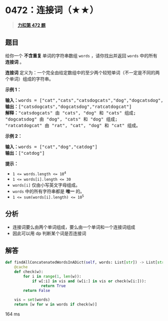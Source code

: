 # 0472：连接词（★★）


> <u>**[力扣第 472 题](https://leetcode.cn/problems/concatenated-words/)**</u>

## 题目

<p>给你一个 <strong>不含重复 </strong>单词的字符串数组 <code>words</code> ，请你找出并返回 <code>words</code> 中的所有 <strong>连接词</strong> 。</p>

<p><strong>连接词</strong> 定义为：一个完全由给定数组中的至少两个较短单词（不一定是不同的两个单词）组成的字符串。</p>



<p><strong>示例 1：</strong></p>

<pre>
<strong>输入：</strong>words = ["cat","cats","catsdogcats","dog","dogcatsdog","hippopotamuses","rat","ratcatdogcat"]
<strong>输出：</strong>["catsdogcats","dogcatsdog","ratcatdogcat"]
<strong>解释：</strong>"catsdogcats" 由 "cats", "dog" 和 "cats" 组成;
"dogcatsdog" 由 "dog", "cats" 和 "dog" 组成;
"ratcatdogcat" 由 "rat", "cat", "dog" 和 "cat" 组成。
</pre>

<p><strong>示例 2：</strong></p>

<pre>
<strong>输入：</strong>words = ["cat","dog","catdog"]
<strong>输出：</strong>["catdog"]</pre>



<p><strong>提示：</strong></p>

<ul>
<li><code>1 &lt;= words.length &lt;= 10<sup>4</sup></code></li>
<li><code>1 &lt;= words[i].length &lt;= 30</code></li>
<li><code>words[i]</code> 仅由小写英文字母组成。 </li>
<li><code>words</code> 中的所有字符串都是 <strong>唯一</strong> 的。</li>
<li><code>1 &lt;= sum(words[i].length) &lt;= 10<sup>5</sup></code></li>
</ul>


## 分析

- 连接词要么由两个单词组成，要么由一个单词和一个连接词组成
- 因此可以用 dp 判断某个词是否连接词

## 解答


```python
def findAllConcatenatedWordsInADict(self, words: List[str]) -> List[str]:
	@cache
	def check(w):
		for i in range(1, len(w)):
			if w[:i] in vis and (w[i:] in vis or check(w[i:])):
				return True
		return False
	
	vis = set(words)
	return [w for w in words if check(w)] 
```
164 ms
